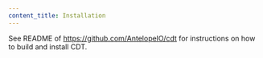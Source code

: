 ```yaml
---
content_title: Installation
---
```


See README of https://github.com/AntelopeIO/cdt for instructions on how to build and install CDT.
